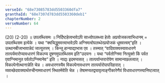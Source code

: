 ```yaml
---
verseId: "68e73085783dd5503360dfa7"
granthaId: "68e7307d783dd5503360deb1"
chapterNumber: 2
verseNumber: 64
---
```


(20) (2-20) ॥ उपलब्धिसमः ॥ निर्दिष्टहेत्वभावेऽपि साध्योपलब्ध्या हेतोः अप्रयोजकत्वाभिधानम् = उपलब्धिसम इत्येके । यथा “क्वचिद्धूमवत्त्वाभावेऽपि अग्निमत्वोपलब्धेरप्रयोजकं धूमवत्त्वम्”इति । उत्थानबीजाभावान्नेदं जात्युत्तरम् । किन्तु हान्याद्याभास एव । तस्मात् “वादिवाक्यस्यावधारणे तात्पर्यमारोप्यावधारणं विकल्प्य दूषणमुपलब्धिसम इति”उदयनः । यथा “पर्वतोग्निमा नित्युक्ते किं पर्वत एवाग्निमानुत पर्वतोऽग्निमानेव” इति । नाद्यः इदमप्यसत् । तात्पर्यान्तरारोपेण सामान्यछलत्वात् । विकल्पेनोत्थानान्नेति चेन्न । अवधारणस्यैव विकल्पेनावधारण तात्पर्यारोपापरिहारात् । व्यवच्छेदवाक्यार्थरुचीनामवधारणं स्थितमेवेति चेन्न । तेषामप्यतद्व्यावृत्यङ्गीकारेणैवं विधावधारणस्यानिष्टत्वात् ।
